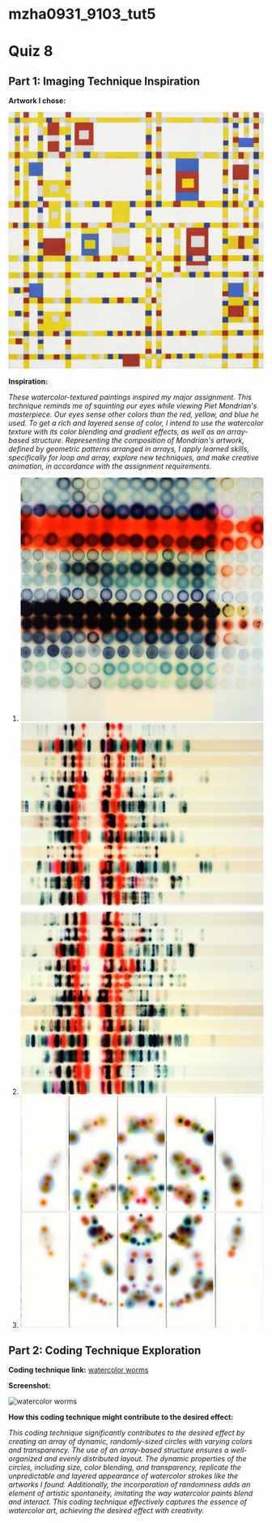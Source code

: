 # mzha0931_9103_tut5

# Quiz 8
## Part 1: Imaging Technique Inspiration
**Artwork I chose:**

![Piet_Mondrian](Image/Piet_Mondrian_Broadway_Boogie_Woogie.jpeg)


**Inspiration:**

*These watercolor-textured paintings inspired my major assignment. This technique reminds me of squinting our eyes while viewing Piet Mondrian's masterpiece. Our eyes sense other colors than the red, yellow, and blue he used. To get a rich and layered sense of color, I intend to use the watercolor texture with its color blending and gradient effects, as well as an array-based structure. Representing the composition of Mondrian's artwork, defined by geometric patterns arranged in arrays, I apply learned skills, specifically for loop and array, explore new techniques, and make creative animation, in accordance with the assignment requirements.*


1. ![JAQ](Image/JAQ_CHARTIER.jpeg)
2. ![Hourglass](Image/The_Antelucan_Hourglass.jpeg)
3. ![Crush](Image/Jeffrey_Simmons_Design_Crush.jpeg)



## Part 2:  Coding Technique Exploration
**Coding technique link:**
[watercolor worms](https://openprocessing.org/sketch/1415126)

**Screenshot:**

![watercolor worms](Image/watercolor_worm.png)

**How this coding technique might contribute to the desired effect:**

*This coding technique significantly contributes to the desired effect by creating an array of dynamic, randomly-sized circles with varying colors and transparency. The use of an array-based structure ensures a well-organized and evenly distributed layout. The dynamic properties of the circles, including size, color blending, and transparency, replicate the unpredictable and layered appearance of watercolor strokes like the artworks I found. Additionally, the incorporation of randomness adds an element of artistic spontaneity, imitating the way watercolor paints blend and interact. This coding technique effectively captures the essence of watercolor art, achieving the desired effect with creativity.*



